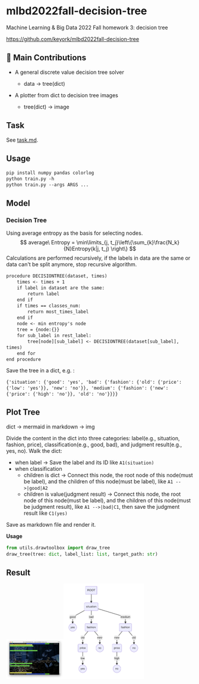 # mlbd2022fall-decision-tree

Machine Learning & Big Data 2022 Fall homework 3: decision tree

https://github.com/keyork/mlbd2022fall-decision-tree

## 🎉 Main Contributions

- A general discrete value decision tree solver
  - data -> tree(dict)

- A plotter from dict to decision tree images
  - tree(dict) -> image


## Task

See [task.md](https://github.com/keyork/mlbd2022fall-decision-tree/blob/main/task.md).

## Usage

```shell
pip install numpy pandas colorlog
python train.py -h
python train.py --args ARGS ...
```

## Model

### Decision Tree

Using average entropy as the basis for selecting nodes.
$$
average\ Entropy = \min\limits_{j, t_j}\left\{\sum_{k}\frac{N_k}{N}Entropy(k|j, t_j) \right\}
$$
Calculations are performed recursively, if the labels in data are the same or data can't be split anymore, stop recursive algorithm.

```pseudocode
procedure DECISIONTREE(dataset, times)
	times <- times + 1
	if label in dataset are the same:
		return label
    end if
    if times == classes_num:
    	return most_times_label
    end if
    node <- min entropy's node
    tree = {node:{}}
    for sub_label in rest_label:
    	tree[node][sub_label] <- DECISIONTREE(dataset[sub_label], times)
    end for
end procedure
```

Save the tree in a dict, e.g. :

```
{'situation': {'good': 'yes', 'bad': {'fashion': {'old': {'price': {'low': 'yes'}}, 'new': 'no'}}, 'medium': {'fashion': {'new': {'price': {'high': 'no'}}, 'old': 'no'}}}}
```

## Plot Tree

dict -> mermaid in markdown -> img

Divide the content in the dict into three categories: label(e.g., situation, fashion, price), classification(e.g., good, bad), and judgment result(e.g., yes, no). Walk the dict:

- when label -> Save the label and its ID like `A1(situation)`
- when classification
  - children is dict -> Connect this node, the root node of this node(must be label), and the children of this node(must be label), like `A1 -->|good|A2`
  - children is value(judgment result) -> Connect this node, the root node of this node(must be label), and the children of this node(must be judgment result), like `A1 -->|bad|C1`, then save the judgment result like `C1(yes)`

Save as markdown file and render it.

**Usage**

```python
from utils.drawtoolbox import draw_tree
draw_tree(tree: dict, label_list: list, target_path: str)
```

## Result

<img src="img/result_report.png" alt="result_report" style="zoom:15%;" /><img src="img/tree_report.png" alt="tree_report" style="zoom:25%;" />
